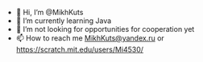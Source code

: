 - 👋 Hi, I’m @MikhKuts
- 🌱 I’m currently learning Java
- 💞️ I’m not looking for opportunities for cooperation yet
- 📫 How to reach me MikhKuts@yandex.ru or https://scratch.mit.edu/users/Mi4530/

<!---
MikhKuts/MikhKuts is a ✨ special ✨ repository because its `README.md` (this file) appears on your GitHub profile.
You can click the Preview link to take a look at your changes.
--->
